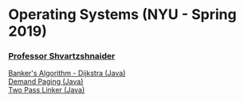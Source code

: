 # Operating Systems (NYU - Spring 2019)

### [Professor Shvartzshnaider](https://cs.nyu.edu/~yansh/)

[Banker's Algorithm - Dijkstra (Java)](banker_dijkstra)  
[Demand Paging (Java)](demand_paging)  
[Two Pass Linker (Java)](two_pass_linker)

